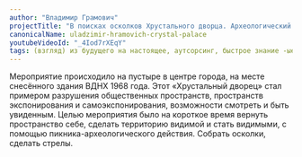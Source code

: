 ```yaml
---
author: "Владимир Грамович"
projectTitle: "В поисках осколков Хрустального дворца. Археологический пикник-конференция"
canonicalName: uladzimir-hramovich-crystal-palace
youtubeVideoId: "_4Iod7rXEqY"
tags: (взгляд) из будущего на настоящее, аутсорсинг, быстрое знание -ые -я, добывающий капитализм, все всем,  левая меланхолия, производственная драма, национальная академия наук как ведьма, места прозрачности, саморазрушающиеся структуры
---
```

Мероприятие происходило на пустыре в центре города, на месте снесённого здания ВДНХ 1968 года. Этот «Хрустальный дворец» стал примером разрушения общественных пространств, пространств экспонирования и самоэкспонирования, возможности смотреть и быть увиденным. Целью мероприятия было на короткое время вернуть пространство себе, сделать территорию видимой и стать видимыми, с помощью пикника-археологического действия. Собрать осколки, сделать стрелы.
